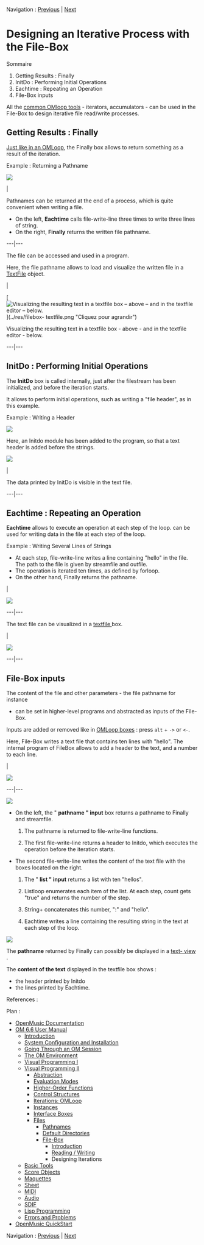Navigation : [Previous](ReadingWriting "page précédente\(Reading /
Writing\)") | [Next](BasicObjects "Next\(Basic
Tools\)")


# Designing an Iterative Process with the File-Box

Sommaire

  1. Getting Results : Finally
  2. InitDo : Performing Initial Operations
  3. Eachtime : Repeating an Operation
  4. File-Box inputs

All the [common OMloop tools](OMLoop) - iterators, accumulators - can be
used in the File-Box to design iterative file read/write processes.

## Getting Results : Finally

[Just like in an OMLoop](LoopEvaluators), the Finally box allows to
return something as a result of the iteration.

Example : Returning a Pathname

![](../res/fileboxfinally.png)

|

Pathnames can be returned at the end of a process, which is quite convenient
when writing a file.

  * On the left,  **Eachtime** calls file-write-line three times to write three lines of string. 
  * On the right,  **Finally** returns the written file pathname.

  
  
---|---  
  
The file can be accessed and used in a program.

Here, the file pathname allows to load and visualize the written file in a
[TextFile](textfile) object.

|

[![Visualizing the resulting text in a textfile box – above – and in the
textfile editor – below.](../res/filebox-textfile_1.png)](../res/filebox-
textfile.png "Cliquez pour agrandir")

Visualizing the resulting text in a textfile box - above - and in the textfile
editor - below.  
  
---|---  
  
## InitDo : Performing Initial Operations

The **InitDo** box is called internally, just after the filestream has been
initialized, and before the iteration starts.

It allows to perform initial operations, such as writing a "file header", as
in this example.

Example : Writing a Header

![](../res/initdo.png)

Here, an Initdo module has been added to the program, so that a text header is
added before the strings.

![](../res/header.png)

|

The data printed by InitDo is visible in the text file.  
  
---|---  
  
## Eachtime : Repeating an Operation

**Eachtime** allows to execute an operation at each step of the loop. can be
used for writing data in the file at each step of the loop.

Example : Writing Several Lines of Strings

  * At each step, file-write-line writes a line containing "hello" in the file. The path to the file is given by streamfile and outfile. 
  * The operation is iterated ten times, as defined by forloop. 
  * On the other hand, Finally returns the pathname.

|

![](../res/resulteachtime1.png)  
  
---|---  
  
The text file can be visualized in a [ textfile ](textfile) box.

|

![](../res/resutleachtime2.png)  
  
---|---  
  
## File-Box inputs

The content of the file and other parameters - the file pathname for instance
- can be set in higher-level programs and abstracted as inputs of the File-
Box.

Inputs are added or removed like in [OMLoop boxes](LoopGeneral) : press
`alt` \+ `->` or `<-`.

Here, File-Box writes a text file that contains ten lines with "hello". The
internal program of FileBox allows to add a header to the text, and a number
to each line.

|

![](../res/outsidethepatch.png)  
  
---|---  
  
![](../res/insidefilebox.png)

  * On the left, the " **pathname " input** box returns a pathname to Finally and streamfile. 

    1. The pathname is returned to file-write-line functions. 

    2. The first file-write-line returns a header to Initdo, which executes the operation before the iteration starts.

  * The second file-write-line writes the content of the text file with the boxes located on the right.

    1. The " **list " input** returns a list with ten "hellos". 

    2. Listloop enumerates each item of the list. At each step, count gets "true" and returns the number of the step. 

    3. String+ concatenates this number, ":" and "hello". 

    4. Eachtime writes a line containing the resulting string in the text at each step of the loop.

![](../res/fileboxinputs.png)

The **pathname** returned by Finally can possibly be displayed in a  [text-
view](TextBoxes) .

The **content of the text** displayed in the textfile box shows :

  * the header printed by Initdo
  * the lines printed by Eachtime.

References :

Plan :

  * [OpenMusic Documentation](OM-Documentation)
  * [OM 6.6 User Manual](OM-User-Manual)
    * [Introduction](00-Sommaire)
    * [System Configuration and Installation](Installation)
    * [Going Through an OM Session](Goingthrough)
    * [The OM Environment](Environment)
    * [Visual Programming I](BasicVisualProgramming)
    * [Visual Programming II](AdvancedVisualProgramming)
      * [Abstraction](Abstraction)
      * [Evaluation Modes](EvalModes)
      * [Higher-Order Functions](HighOrder)
      * [Control Structures](Control)
      * [Iterations: OMLoop](OMLoop)
      * [Instances](Instances)
      * [Interface Boxes](InterfaceBoxes)
      * [Files](Files)
        * [Pathnames](Pathnames)
        * [Default Directories](DefDirectories)
        * [File-Box](File-Box)
          * [Introduction](FileBoxIntro)
          * [Reading / Writing](ReadingWriting)
          * Designing Iterations
    * [Basic Tools](BasicObjects)
    * [Score Objects](ScoreObjects)
    * [Maquettes](Maquettes)
    * [Sheet](Sheet)
    * [MIDI](MIDI)
    * [Audio](Audio)
    * [SDIF](SDIF)
    * [Lisp Programming](Lisp)
    * [Errors and Problems](errors)
  * [OpenMusic QuickStart](QuickStart-Chapters)

Navigation : [Previous](ReadingWriting "page précédente\(Reading /
Writing\)") | [Next](BasicObjects "Next\(Basic
Tools\)")

